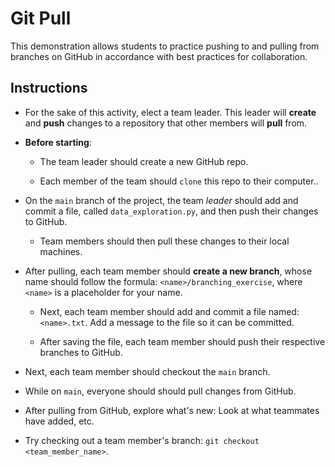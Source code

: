 # Git Pull

This demonstration allows students to practice pushing to and pulling from branches on GitHub in accordance with best practices for collaboration.

## Instructions

* For the sake of this activity, elect a team leader. This leader will **create** and **push** changes to a repository that other members will **pull** from.

* **Before starting**:

  * The team leader should create a new GitHub repo.

  * Each member of the team should `clone` this repo to their computer..

* On the `main` branch of the project, the team _leader_ should add and commit a file, called `data_exploration.py`, and then push their changes to GitHub.

  * Team members should then pull these changes to their local machines.

* After pulling, each team member should **create a new branch**, whose name should follow the formula: `<name>/branching_exercise`, where `<name>` is a placeholder for your name.

  * Next, each team member should add and commit a file named: `<name>.txt`. Add a message to the file so it can be committed.

  * After saving the file, each team member should push their respective branches to GitHub.

* Next, each team member should checkout the `main` branch.

* While on `main`, everyone should should pull changes from GitHub.

* After pulling from GitHub, explore what's new: Look at what teammates have added, etc.

* Try checking out a team member's branch: `git checkout <team_member_name>`.
